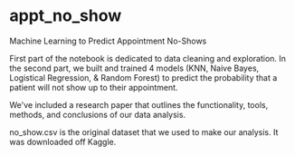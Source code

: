 # appt_no_show

Machine Learning to Predict Appointment No-Shows

First part of the notebook is dedicated to data cleaning and exploration. 
In the second part, we built and trained 4 models (KNN, Naive Bayes, Logistical Regression, & Random Forest) to predict the probability that a patient will not show up to their appointment. 

We've included a research paper that outlines the functionality, tools, methods, and conclusions of our data analysis.

no_show.csv is the original dataset that we used to make our analysis. It was downloaded off Kaggle. 


